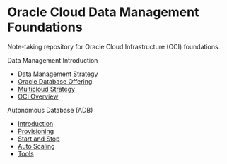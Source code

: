# Oracle Cloud Data Management Foundations

Note-taking repository for Oracle Cloud Infrastructure (OCI) foundations.

Data Management Introduction

- [Data Management Strategy](../docs/data_management.md)
- [Oracle Database Offering](../docs/database_offering.md)
- [Multicloud Strategy](../docs/multi_cloud.md)
- [OCI Overview](../docs/oci_overview.md)

Autonomous Database (ADB)

- [Introduction](../docs/adb_introduction.md)
- [Provisioning](../docs/adb_provisioning.md)
- [Start and Stop](../docs/adb_start_and_stop.md)
- [Auto Scaling](../docs/adb_auto_scaling.md)
- [Tools](../docs/adb_tools.md)